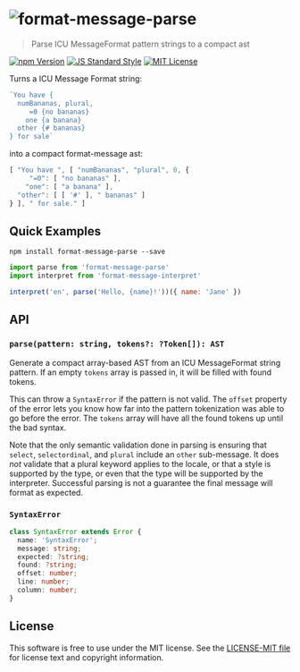 # ![format-message-parse][logo]

> Parse ICU MessageFormat pattern strings to a compact ast

[![npm Version][npm-image]][npm]
[![JS Standard Style][style-image]][style]
[![MIT License][license-image]][LICENSE]

Turns a ICU Message Format string:
```js
`You have {
  numBananas, plural,
     =0 {no bananas}
    one {a banana}
  other {# bananas}
} for sale`
```

into a compact format-message ast:
```js
[ "You have ", [ "numBananas", "plural", 0, {
     "=0": [ "no bananas" ],
    "one": [ "a banana" ],
  "other": [ [ '#' ], " bananas" ]
} ], " for sale." ]
```

Quick Examples
--------------

`npm install format-message-parse --save`

```js
import parse from 'format-message-parse'
import interpret from 'format-message-interpret'

interpret('en', parse('Hello, {name}!'))({ name: 'Jane' })
```

API
---

### `parse(pattern: string, tokens?: ?Token[]): AST`

Generate a compact array-based AST from an ICU MessageFormat string pattern. If an empty `tokens` array is passed in, it will be filled with found tokens.

This can throw a `SyntaxError` if the pattern is not valid. The `offset` property of the error lets you know how far into the pattern tokenization was able to go before the error. The `tokens` array will have all the found tokens up until the bad syntax.

Note that the only semantic validation done in parsing is ensuring that `select`, `selectordinal`, and `plural` include an `other` sub-message. It does *not* validate that a plural keyword applies to the locale, or that a style is supported by the type, or even that the type will be supported by the interpreter. Successful parsing is not a guarantee the final message will format as expected.

### `SyntaxError`

```ts
class SyntaxError extends Error {
  name: 'SyntaxError';
  message: string;
  expected: ?string;
  found: ?string;
  offset: number;
  line: number;
  column: number;
}
```


License
-------

This software is free to use under the MIT license. See the [LICENSE-MIT file][LICENSE] for license text and copyright information.


[logo]: https://cdn.combinatronics.com/format-message/format-message/2febdd8/logo.svg
[npm]: https://www.npmjs.org/package/format-message-parse
[npm-image]: https://img.shields.io/npm/v/format-message-parse.svg
[style]: https://github.com/feross/standard
[style-image]: https://img.shields.io/badge/code%20style-standard-brightgreen.svg
[license-image]: https://img.shields.io/npm/l/format-message.svg
[LICENSE]: https://github.com/format-message/format-message/blob/master/LICENSE-MIT
